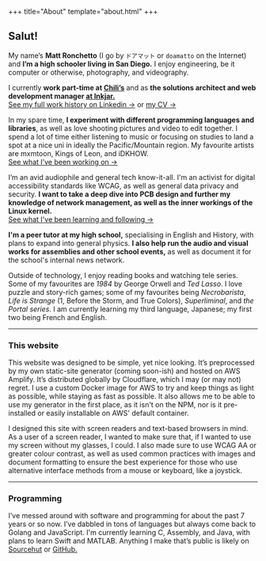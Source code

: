 +++
title="About"
template="about.html"
+++

## Salut!

My name’s **Matt Ronchetto** (I go by `ドアマット` or `doamatto` on the Internet) and **I’m a high schooler living in San Diego.** I enjoy engineering, be it computer or otherwise, photography, and videography.

I currently **work part-time at [Chili’s](https://chilis.com)** and as **the solutions architect and web development manager [at Inkjar.](https://inkjar.org)**<br/>
[See my full work history on Linkedin &rarr;](https://linkedin.com/in/matthewronchetto) or [my CV &rarr;](/cv)

In my spare time, **I experiment with different programming languages and libraries**, as well as love shooting pictures and video to edit together. I spend a lot of time either listening to music or focusing on studies to land a spot at a nice uni in ideally the Pacific/Mountain region. My favourite artists are mxmtoon, Kings of Leon, and iDKHOW.<br/>
[See what I’ve been working on &rarr;](/work)

I’m an avid audiophile and general tech know-it-all. I'm an activist for digital accessibility standards like WCAG, as well as general data privacy and security. **I want to take a deep dive into PCB design and further my knowledge of network management, as well as the inner workings of the Linux kernel.**<br/>
[See what I've been learning and following &rarr;](/blog)

**I'm a peer tutor at my high school,** specialising in English and History, with plans to expand into general physics. **I also help run the audio and visual works for assemblies and other school events,** as well as document it for the school's internal news network.

Outside of technology, I enjoy reading books and watching tele series. Some of my favourites are *1984* by George Orwell and *Ted Lasso*. I love puzzle and story-rich games; some of my favourites being *Necrobarista*, *Life is Strange* (1, Before the Storm, and True Colors), *Superliminal*, and *the Portal series*. I am currently learning my third language, Japanese; my first two being French and English.

---

### This website

This website was designed to be simple, yet nice looking. It’s preprocessed by my own static-site generator (coming soon-ish) and hosted on AWS Amplify. It’s distributed globally by Cloudflare, which I may (or may not) regret. I use a custom Docker image for AWS to try and keep things as light as possible, while staying as fast as possible. It also allows me to be able to use my generator in the first place, as it isn't on the NPM, nor is it pre-installed or easily installable on AWS' default container.

I designed this site with screen readers and text-based browsers in mind. As a user of a screen reader, I wanted to make sure that, if I wanted to use my screen without my glasses, I could. I also made sure to use WCAG AA or greater colour contrast, as well as used common practices with images and document formatting to ensure the best experience for those who use alternative interface methods from a mouse or keyboard, like a joystick.

---

### Programming

I’ve messed around with software and programming for about the past 7 years or so now. I’ve dabbled in tons of languages but always come back to Golang and JavaScript. I'm currently learning C, Assembly, and Java, with plans to learn Swift and MATLAB. Anything I make that’s public is likely on [Sourcehut](https://sr.ht/~doamatto/) or [GitHub.](https://github.com/doamatto)
